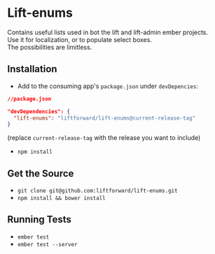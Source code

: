 # Lift-enums

Contains useful lists used in bot the lift and lift-admin ember projects.   
Use it for localization, or to populate select boxes.   
The possibilities are limitless.

## Installation

* Add to the consuming app's `package.json` under `devDepencies`:

```json
//package.json

"devDependencies": {
  "lift-enums": "liftforward/lift-enums@current-release-tag"
}
```
(replace `current-release-tag` with the release you want to include)

* `npm install`


## Get the Source

* `git clone git@github.com:liftforward/lift-enums.git`
*  `npm install && bower install`

## Running Tests

* `ember test`
* `ember test --server`
